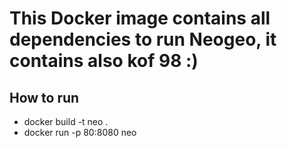 # This Docker image contains all dependencies to run Neogeo, it contains also kof 98 :)

## How to run

* docker build -t neo .
* docker run -p 80:8080 neo
